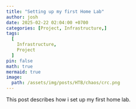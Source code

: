 ```yaml
---
title: "Setting up my first Home Lab"
author: josh
date: 2025-02-22 02:04:00 +0700
categories: [Project, Infrastructure,]
tags:
  [
    Infrastructure,
    Project
  ]
pin: false
math: true
mermaid: true
image:
  path: /assets/img/posts/HTB/chaos/crc.png
---
```


This post describes how i set up my first home lab.